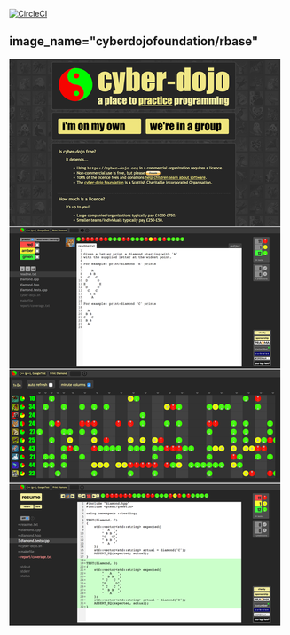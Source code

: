 [![CircleCI](https://circleci.com/gh/cyber-dojo-languages/r.svg?style=svg)](https://circleci.com/gh/cyber-dojo-languages/r)

## image_name="cyberdojofoundation/rbase"

![cyber-dojo.org home page](https://github.com/cyber-dojo/cyber-dojo/blob/master/shared/home_page_snapshot.png)